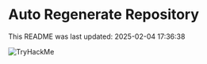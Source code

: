 # Auto Regenerate Repository

This README was last updated: 2025-02-04 17:36:38

 ![TryHackMe](https://tryhackme.com/badge/533634)